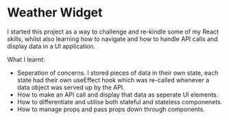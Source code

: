# Weather Widget

I started this project as a way to challenge and re-kindle some of my React skills, whilst also learning how to navigate and how to handle API calls and display data in a UI application.

What I learnt:

- Seperation of concerns. I stored pieces of data in their own state, each state had their own useEffect hook which was re-called whenever a data object was served up by the API.
- How to make an API call and display that data as seperate UI elements. 
- How to differentiate and utilise both stateful and stateless componenets. 
- How to manage props and pass props down through components.
